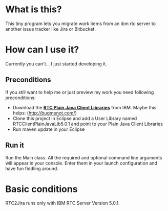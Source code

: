 # What is this?

This tiny program lets you migrate work items from an ibm rtc server to another issue tracker like Jira or Bitbucket.

# How can I use it?

Currently you can't... I just started developing it.

## Preconditions

If you still want to help me or just preview my work you need following preconditions:

*  Download the **[RTC Plain Java Client Libraries](https://jazz.net/downloads/rational-team-concert/releases/5.0.1?p=allDownloads)** from IBM. Maybe this helps: (http://bugmenot.com/)
*  Clone this project in Eclipse and add a User Library named RTCClientPlainJavaLib5.0.1 and point to your Plain Java Client Libraries
*  Run maven update in your Eclipse

## Run it

Run the Main class. All the required and optional command line arguments will appear in your console. Enter them in your launch configuration and have fun fiddling around. 

# Basic conditions

RTC2Jira runs only with IBM RTC Server Version 5.0.1.